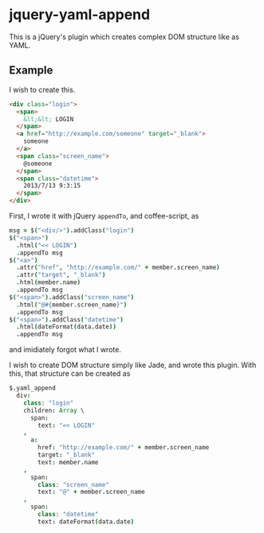 jquery-yaml-append
==================

This is a jQuery's plugin which creates complex DOM structure like as YAML.

Example
-------

I wish to create this.

```html
<div class="login">
  <span>
    &lt;&lt; LOGIN
  </span>
  <a href="http://example.com/someone" target="_blank">
    someone
  </a>
  <span class="screen_name">
    @someone
  </span>
  <span class="datetime">
    2013/7/13 9:3:15
  </span>
</div>

```

First, I wrote it with jQuery `appendTo`, and coffee-script, as

```coffee
msg = $("<div/>").addClass("login")
$("<span>")
  .html("<< LOGIN")
  .appendTo msg
$("<a>")
  .attr("href", "http://example.com/" + member.screen_name)
  .attr("target", "_blank")
  .html(member.name)
  .appendTo msg
$("<span>").addClass("screen_name")
  .html("@#{member.screen_name}")
  .appendTo msg
$("<span>").addClass("datetime")
  .html(dateFormat(data.date))
  .appendTo msg
```

and imidiately forgot what I wrote.

I wish to create DOM structure simply like Jade, and wrote this plugin.
With this, that structure can be created as

```coffee
$.yaml_append
  div:
    class: "login"
    children: Array \
      span:
        text: "<< LOGIN"
    ,
      a:
        href: "http://example.com/" + member.screen_name
        target: "_blank"
        text: member.name
    ,
      span:
        class: "screen_name"
        text: "@" + member.screen_name
    ,
      span:
        class: "datetime"
        text: dateFormat(data.date)
```
